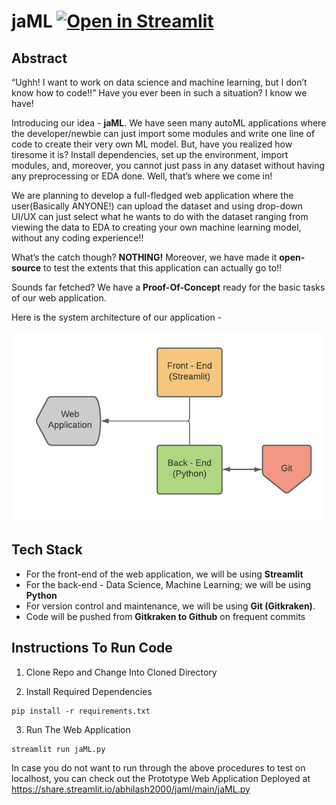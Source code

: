 # jaML [![Open in Streamlit](https://static.streamlit.io/badges/streamlit_badge_black_white.svg)](https://share.streamlit.io/abhilash2000/jaml/main/jaML.py)

## Abstract

“Ughh! I want to work on data science and machine learning, but I don’t know how to code!!” Have you ever been in such a situation? I know we have! 

Introducing our idea - **jaML**. We have seen many autoML applications where the developer/newbie can just import some modules and write one line of code to create their very own ML model. But, have you realized how tiresome it is? Install dependencies, set up the environment, import modules, and, moreover, you cannot just pass in any dataset without having any preprocessing or EDA done. Well, that’s where we come in!

We are planning to develop a full-fledged web application where the user(Basically ANYONE!) can upload the dataset and using drop-down UI/UX can just select what he wants to do with the dataset ranging from viewing the data to EDA to creating your own machine learning model, without any coding experience!! 


What’s the catch though? **NOTHING!** Moreover, we have made it **open-source** to test the extents that this application can actually go to!!

Sounds far fetched? We have a **Proof-Of-Concept** ready for the basic tasks of our web application.

Here is the system architecture of our application -

![System Architecture jaML](https://github.com/Abhilash2000/jaML/blob/main/Sys_Arc.png?raw=true)

## Tech Stack

- For the front-end of the web application, we will be using **Streamlit**
- For the back-end - Data Science, Machine Learning; we will be using **Python**
- For version control and maintenance, we will be using **Git (Gitkraken)**. 
- Code will be pushed from **Gitkraken to Github** on frequent commits

## Instructions To Run Code

1. Clone Repo and Change Into Cloned Directory

2. Install Required Dependencies

```
pip install -r requirements.txt
```

3. Run The Web Application

```
streamlit run jaML.py
```

In case you do not want to run through the above procedures to test on localhost, you can check out the Prototype Web Application Deployed at https://share.streamlit.io/abhilash2000/jaml/main/jaML.py
